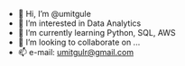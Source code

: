 - 👋 Hi, I’m @umitgule
- 👀 I’m interested in Data Analytics
- 🌱 I’m currently learning Python, SQL, AWS
- 💞️ I’m looking to collaborate on ...
- 📫 e-mail: umitgulr@gmail.com

<!---
umitgule/umitgule is a ✨ special ✨ repository because its `README.md` (this file) appears on your GitHub profile.
You can click the Preview link to take a look at your changes.
--->

